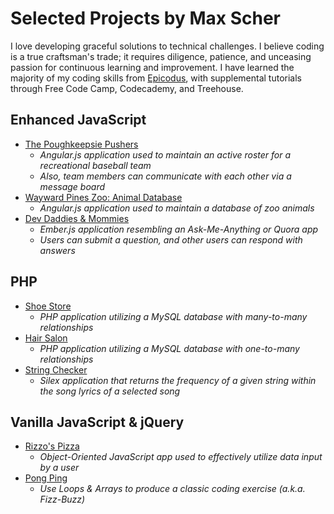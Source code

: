 # Selected Projects by Max Scher

I love developing graceful solutions to technical challenges. I believe coding is a true craftsman's trade; it requires diligence, patience, and unceasing passion for continuous learning and improvement. I have learned the majority of my coding skills from [Epicodus](www.epicodus.com), with supplemental tutorials through Free Code Camp, Codecademy, and Treehouse.

## Enhanced JavaScript
* [The Poughkeepsie Pushers](www.github.com/maxobaxo/js-poughkeepsie-pushers)
  * _Angular.js application used to maintain an active roster for a recreational baseball team_
  * _Also, team members can communicate with each other via a message board_
* [Wayward Pines Zoo: Animal Database](www.github.com/maxobaxo/js-zoo-db)
  * _Angular.js application used to maintain a database of zoo animals_
* [Dev Daddies & Mommies]()
  * _Ember.js application resembling an Ask-Me-Anything or Quora app_
  * _Users can submit a question, and other users can respond with answers_

## PHP
* [Shoe Store](www.github.com/maxobaxo/shoes)
  * _PHP application utilizing a MySQL database with many-to-many relationships_
* [Hair Salon](www.github.com/maxobaxo/hair-salon)
  * _PHP application utilizing a MySQL database with one-to-many relationships_ 
* [String Checker](www.github.com/maxobaxo/word-frequency)
  * _Silex application that returns the frequency of a given string within the song lyrics of a selected song_
  
## Vanilla JavaScript & jQuery
* [Rizzo's Pizza](www.github.com/maxobaxo/order-pizza)
  * _Object-Oriented JavaScript app used to effectively utilize data input by a user_
* [Pong Ping](www.github.com/maxobaxo/ping-pong)
  * _Use Loops & Arrays to produce a classic coding exercise (a.k.a. Fizz-Buzz)_
